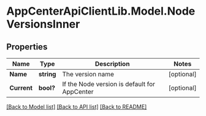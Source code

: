 # AppCenterApiClientLib.Model.NodeVersionsInner
## Properties

Name | Type | Description | Notes
------------ | ------------- | ------------- | -------------
**Name** | **string** | The version name | [optional] 
**Current** | **bool?** | If the Node version is default for AppCenter | [optional] 

[[Back to Model list]](../README.md#documentation-for-models) [[Back to API list]](../README.md#documentation-for-api-endpoints) [[Back to README]](../README.md)

